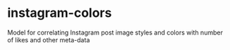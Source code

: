 # instagram-colors
Model for correlating Instagram post image styles and colors with number of likes and other meta-data
